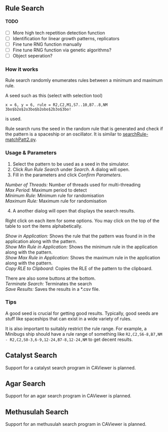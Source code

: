 ## Rule Search

#### TODO
- [ ] More high tech repetition detection function
- [ ] Identification for linear growth patterns, replicators
- [ ] Fine tune RNG function manually
- [ ] Fine tune RNG function via genetic algorithms?
- [ ] Object seperation?

### How it works
Rule search randomly enumerates rules between a minimum and maximum rule.

A seed such as this (select with selection tool)
```
x = 6, y = 6, rule = R2,C2,M1,S7..10,B7..8,NM
3bo$b2o$2o3bo$b2obo$2b3o$3bo!
```
is used.

Rule search runs the seed in the random rule that is generated and check if the pattern is a spaceship or an oscillator.
It is similar to [searchRule-matchPatt2.py](https://github.com/apaap/sssss/blob/master/scripts/searchRule-matchPatt2.py).

### Usage & Parameters
1. Select the pattern to be used as a seed in the simulator.
2. Click *Run Rule Search* under *Search*. A dialog will open.
3. Fill in the parameters and click *Confirm Parameters*.

*Number of Threads:* Number of threads used for multi-threading <br>
*Max Period:* Maximum period to detect <br>
*Minimum Rule:* Minimum rule for randomisation <br>
*Maximum Rule:* Maximum rule for randomisation <br>

4. A another dialog will open that displays the search results.

Right click on each item for some options. You may click on the top of the table to sort the items alphabetically.

*Show in Application:*  Shows the rule that the pattern was found in in the application along with the pattern. <br>
*Show Min Rule in Application:* Shows the minimum rule in the application along with the pattern. <br>
*Show Max Rule in Application:* Shows the maximum rule in the application along with the pattern. <br>
*Copy RLE to Clipboard:* Copies the RLE of the pattern to the clipboard. <br>

There are also some buttons at the bottom. <br>
*Terminate Search:* Terminates the search <br>
*Save Results:* Saves the results in a *.csv file. <br>

### Tips
A good seed is crucial for getting good results. Typically, good seeds are stuff like spaceships that can exist in a wide variety of rules.

It is also important to suitably restrict the rule range. For example, a Minibugs ship should have a rule range of something like `R2,C2,S6-8,B7,NM - R2,C2,S0-3,6-9,12-24,B7-8,12-24,NM` to get decent results.

## Catalyst Search
Support for a catalyst search program in CAViewer is planned.

## Agar Search
Support for an agar search program in CAViewer is planned.

## Methusulah Search
Support for an methusulah search program in CAViewer is planned.
